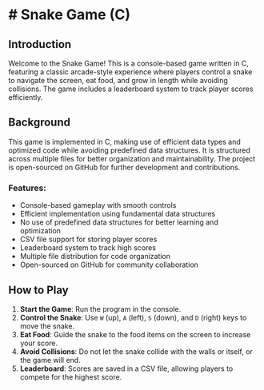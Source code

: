 # # Snake Game (C)

## Introduction
Welcome to the Snake Game! This is a console-based game written in C, featuring a classic arcade-style experience where players control a snake to navigate the screen, eat food, and grow in length while avoiding collisions. The game includes a leaderboard system to track player scores efficiently.

## Background
This game is implemented in C, making use of efficient data types and optimized code while avoiding predefined data structures. It is structured across multiple files for better organization and maintainability. The project is open-sourced on GitHub for further development and contributions.

### Features:
- Console-based gameplay with smooth controls
- Efficient implementation using fundamental data structures
- No use of predefined data structures for better learning and optimization
- CSV file support for storing player scores
- Leaderboard system to track high scores
- Multiple file distribution for code organization
- Open-sourced on GitHub for community collaboration

## How to Play
1. **Start the Game**: Run the program in the console.
2. **Control the Snake**: Use `W` (up), `A` (left), `S` (down), and `D` (right) keys to move the snake.
3. **Eat Food**: Guide the snake to the food items on the screen to increase your score.
4. **Avoid Collisions**: Do not let the snake collide with the walls or itself, or the game will end.
5. **Leaderboard**: Scores are saved in a CSV file, allowing players to compete for the highest score.
